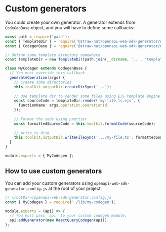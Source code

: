 # Custom generators

You could create your own generator. A generator extends from `CodeGenBase`
object, and you will have to define some callbacks:

```typescript
const path = require('path');
const { TemplateDir } = require('@straw-hat/openapi-web-sdk-generator/dist/template-dir');
const { CodegenBase } = require('@straw-hat/openapi-web-sdk-generator/dist/codegen-base');

// Define some template directory somewhere
const templateDir = new TemplateDir(path.join(__dirname, '..', 'templates'));

class MyCodegen extends CodegenBase {
  // You must override this callback
  generateOperation(args) {
    // Create some directories
    this.toolkit.outputDir.createDirSync('...');
    
    // Use template dir to render some files using EJS template engine
    const sourceCode = templateDir.render('my-file.ts.ejs', {
      functionName: args.operation.operationId,
    });
  
    // Format the code using prettier
    const formattedSourceCode = this.toolkit.formatCode(sourceCode);
    
    // Write to disk
    this.toolkit.outputDir.writeFileSync('.../my-file.ts', formattedSourceCode);
  }
}

module.exports = { MyCodegen };
```

## How to use custom generators

You can add your custom generators using `openapi-web-sdk-generator.config.js`
at the root of your project.

```js
// <rootDir>/openapi-web-sdk-generator.config.js
const { MyCodegen } = require('./lib/my-codegen');

module.exports = (api) => {
  // You must pass `api` to your custom codegen module.
  api.addGenerator(new ReactQueryCodegen(api));
};
```
